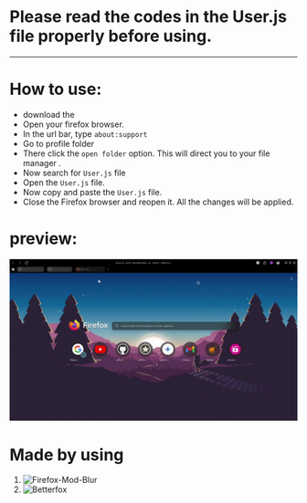 # Please read the codes in the User.js file properly before using. 
*********************************************************************


# How to use:

* download the 
* Open your firefox browser.
* In the url bar, type `about:support`
* Go to profile folder
* There click the `open folder` option. This will direct you to your file manager .
* Now search for `User.js` file
* Open the `User.js` file.
* Now copy and paste the `User.js` file. 
* Close the Firefox browser and reopen it. All the changes will be applied.


# preview:

![](Recording-2024-04-24-113949.gif)

# Made by using

1. ![Firefox-Mod-Blur
](https://github.com/Alan-Kuan/Firefox-Mod-Blur#page_with_curl-installer-script)
2. ![Betterfox](https://github.com/yokoffing/Betterfox?tab=readme-ov-file)

